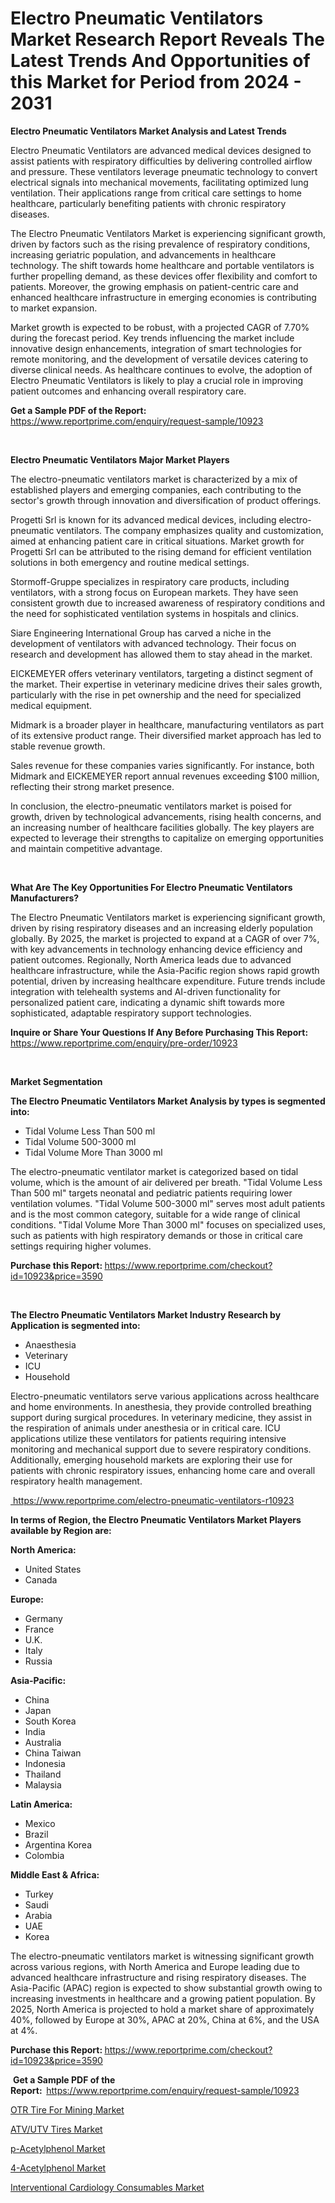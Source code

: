 <p><h1>Electro Pneumatic Ventilators Market Research Report Reveals The Latest Trends And Opportunities of this Market for Period from 2024 - 2031</h1></p><p><strong>Electro Pneumatic Ventilators Market Analysis and Latest Trends</strong></p>
<p><p>Electro Pneumatic Ventilators are advanced medical devices designed to assist patients with respiratory difficulties by delivering controlled airflow and pressure. These ventilators leverage pneumatic technology to convert electrical signals into mechanical movements, facilitating optimized lung ventilation. Their applications range from critical care settings to home healthcare, particularly benefiting patients with chronic respiratory diseases.</p><p>The Electro Pneumatic Ventilators Market is experiencing significant growth, driven by factors such as the rising prevalence of respiratory conditions, increasing geriatric population, and advancements in healthcare technology. The shift towards home healthcare and portable ventilators is further propelling demand, as these devices offer flexibility and comfort to patients. Moreover, the growing emphasis on patient-centric care and enhanced healthcare infrastructure in emerging economies is contributing to market expansion.</p><p>Market growth is expected to be robust, with a projected CAGR of 7.70% during the forecast period. Key trends influencing the market include innovative design enhancements, integration of smart technologies for remote monitoring, and the development of versatile devices catering to diverse clinical needs. As healthcare continues to evolve, the adoption of Electro Pneumatic Ventilators is likely to play a crucial role in improving patient outcomes and enhancing overall respiratory care.</p></p>
<p><strong>Get a Sample PDF of the Report:&nbsp;</strong> <a href="https://www.reportprime.com/enquiry/request-sample/10923">https://www.reportprime.com/enquiry/request-sample/10923</a></p>
<p>&nbsp;</p>
<p><strong>Electro Pneumatic Ventilators Major Market Players</strong></p>
<p><p>The electro-pneumatic ventilators market is characterized by a mix of established players and emerging companies, each contributing to the sector's growth through innovation and diversification of product offerings.</p><p>Progetti Srl is known for its advanced medical devices, including electro-pneumatic ventilators. The company emphasizes quality and customization, aimed at enhancing patient care in critical situations. Market growth for Progetti Srl can be attributed to the rising demand for efficient ventilation solutions in both emergency and routine medical settings.</p><p>Stormoff-Gruppe specializes in respiratory care products, including ventilators, with a strong focus on European markets. They have seen consistent growth due to increased awareness of respiratory conditions and the need for sophisticated ventilation systems in hospitals and clinics.</p><p>Siare Engineering International Group has carved a niche in the development of ventilators with advanced technology. Their focus on research and development has allowed them to stay ahead in the market. </p><p>EICKEMEYER offers veterinary ventilators, targeting a distinct segment of the market. Their expertise in veterinary medicine drives their sales growth, particularly with the rise in pet ownership and the need for specialized medical equipment.</p><p>Midmark is a broader player in healthcare, manufacturing ventilators as part of its extensive product range. Their diversified market approach has led to stable revenue growth.</p><p>Sales revenue for these companies varies significantly. For instance, both Midmark and EICKEMEYER report annual revenues exceeding $100 million, reflecting their strong market presence. </p><p>In conclusion, the electro-pneumatic ventilators market is poised for growth, driven by technological advancements, rising health concerns, and an increasing number of healthcare facilities globally. The key players are expected to leverage their strengths to capitalize on emerging opportunities and maintain competitive advantage.</p></p>
<p>&nbsp;</p>
<p><strong>What Are The Key Opportunities For Electro Pneumatic Ventilators Manufacturers?</strong></p>
<p><p>The Electro Pneumatic Ventilators market is experiencing significant growth, driven by rising respiratory diseases and an increasing elderly population globally. By 2025, the market is projected to expand at a CAGR of over 7%, with key advancements in technology enhancing device efficiency and patient outcomes. Regionally, North America leads due to advanced healthcare infrastructure, while the Asia-Pacific region shows rapid growth potential, driven by increasing healthcare expenditure. Future trends include integration with telehealth systems and AI-driven functionality for personalized patient care, indicating a dynamic shift towards more sophisticated, adaptable respiratory support technologies.</p></p>
<p><strong>Inquire or Share Your Questions If Any Before Purchasing This Report:</strong> <a href="https://www.reportprime.com/enquiry/pre-order/10923">https://www.reportprime.com/enquiry/pre-order/10923</a></p>
<p>&nbsp;</p>
<p><strong>Market Segmentation</strong></p>
<p><strong>The Electro Pneumatic Ventilators Market Analysis by types is segmented into:</strong></p>
<p><ul><li>Tidal Volume Less Than 500 ml</li><li>Tidal Volume 500-3000 ml</li><li>Tidal Volume More Than 3000 ml</li></ul></p>
<p><p>The electro-pneumatic ventilator market is categorized based on tidal volume, which is the amount of air delivered per breath. "Tidal Volume Less Than 500 ml" targets neonatal and pediatric patients requiring lower ventilation volumes. "Tidal Volume 500-3000 ml" serves most adult patients and is the most common category, suitable for a wide range of clinical conditions. "Tidal Volume More Than 3000 ml" focuses on specialized uses, such as patients with high respiratory demands or those in critical care settings requiring higher volumes.</p></p>
<p><strong>Purchase this Report:&nbsp;</strong><a href="https://www.reportprime.com/checkout?id=10923&price=3590">https://www.reportprime.com/checkout?id=10923&price=3590</a></p>
<p>&nbsp;</p>
<p><strong>The Electro Pneumatic Ventilators Market Industry Research by Application is segmented into:</strong></p>
<p><ul><li>Anaesthesia</li><li>Veterinary</li><li>ICU</li><li>Household</li></ul></p>
<p><p>Electro-pneumatic ventilators serve various applications across healthcare and home environments. In anesthesia, they provide controlled breathing support during surgical procedures. In veterinary medicine, they assist in the respiration of animals under anesthesia or in critical care. ICU applications utilize these ventilators for patients requiring intensive monitoring and mechanical support due to severe respiratory conditions. Additionally, emerging household markets are exploring their use for patients with chronic respiratory issues, enhancing home care and overall respiratory health management.</p></p>
<p><a href="https://www.reportprime.com/electro-pneumatic-ventilators-r10923">&nbsp;https://www.reportprime.com/electro-pneumatic-ventilators-r10923</a></p>
<p><strong>In terms of Region, the Electro Pneumatic Ventilators Market Players available by Region are:</strong></p>
<p>
    <p> <strong> North America: </strong>
        <ul>
            <li>United States</li>
            <li>Canada</li>
        </ul>
        </p> 
    <p> <strong> Europe: </strong>
        <ul>
            <li>Germany</li>
            <li>France</li>
            <li>U.K.</li>
            <li>Italy</li>
            <li>Russia</li>
        </ul>
        </p> 
    <p> <strong> Asia-Pacific: </strong>
        <ul>
            <li>China</li>
            <li>Japan</li>
            <li>South Korea</li>
            <li>India</li>
            <li>Australia</li>
            <li>China Taiwan</li>
            <li>Indonesia</li>
            <li>Thailand</li>
            <li>Malaysia</li>
        </ul>
        </p> 
    <p> <strong> Latin America: </strong>
        <ul>
            <li>Mexico</li>
            <li>Brazil</li>
            <li>Argentina Korea</li>
            <li>Colombia</li>
        </ul>
        </p> 
    <p> <strong> Middle East & Africa: </strong>
        <ul>
            <li>Turkey</li>
            <li>Saudi</li>
            <li>Arabia</li>
            <li>UAE</li>
            <li>Korea</li>
        </ul>
    </p>
    </p>
<p><p>The electro-pneumatic ventilators market is witnessing significant growth across various regions, with North America and Europe leading due to advanced healthcare infrastructure and rising respiratory diseases. The Asia-Pacific (APAC) region is expected to show substantial growth owing to increasing investments in healthcare and a growing patient population. By 2025, North America is projected to hold a market share of approximately 40%, followed by Europe at 30%, APAC at 20%, China at 6%, and the USA at 4%.</p></p>
<p><strong>Purchase this Report: </strong><a href="https://www.reportprime.com/checkout?id=10923&price=3590">https://www.reportprime.com/checkout?id=10923&price=3590</a></p>
<p>&nbsp;<strong>Get a Sample PDF of the Report:&nbsp;&nbsp;</strong><a href="https://www.reportprime.com/enquiry/request-sample/10923">https://www.reportprime.com/enquiry/request-sample/10923</a></p>
<p><strong></strong></p>
<p><p><a href="https://issuu.com/reportprime-2/docs/otr-tire-for-mining-market-size-203_c8bc7a1cf5257c">OTR Tire For Mining Market</a></p><p><a href="https://issuu.com/reportprime-2/docs/atvutv-tires-market-size-2030.pptx_2a4562ed7d2229">ATV/UTV Tires Market</a></p><p><a href="https://medium.com/@luke.russell779/the-global-p-acetylphenol-market-identifies-drivers-restraints-opportunities-and-trends-e94beebc59be">p-Acetylphenol Market</a></p><p><a href="https://medium.com/@luke.russell779/the-4-acetylphenol-market-prioritizes-cost-control-and-efficiency-enhancement-7c95134cee0b">4-Acetylphenol Market</a></p><p><a href="https://github.com/joannesouthgate/Market-Research-Report-List-5/blob/main/interventional-cardiology-consumables-market.md">Interventional Cardiology Consumables Market</a></p></p>